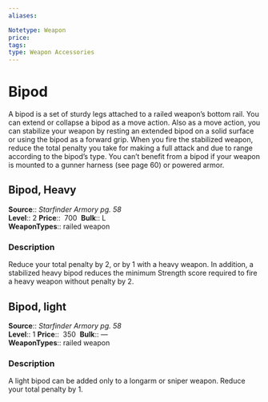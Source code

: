 ```yaml
---
aliases: 

Notetype: Weapon
price: 
tags: 
type: Weapon Accessories
---
```


# Bipod

A bipod is a set of sturdy legs attached to a railed weapon’s bottom rail. You can extend or collapse a bipod as a move action. Also as a move action, you can stabilize your weapon by resting an extended bipod on a solid surface or using the bipod as a forward grip. When you fire the stabilized weapon, reduce the total penalty you take for making a full attack and due to range according to the bipod’s type. You can’t benefit from a bipod if your weapon is mounted to a gunner harness (see page 60) or powered armor.  

## Bipod, Heavy

**Source**:: _Starfinder Armory pg. 58_  
**Level**:: 2
**Price**::  700 
**Bulk**:: L  
**WeaponTypes**:: railed weapon

### Description

Reduce your total penalty by 2, or by 1 with a heavy weapon. In addition, a stabilized heavy bipod reduces the minimum Strength score required to fire a heavy weapon without penalty by 2.

## Bipod, light

**Source**:: _Starfinder Armory pg. 58_  
**Level**:: 1
**Price**::  350 
**Bulk**:: —  
**WeaponTypes**:: railed weapon

### Description

A light bipod can be added only to a longarm or sniper weapon. Reduce your total penalty by 1.
